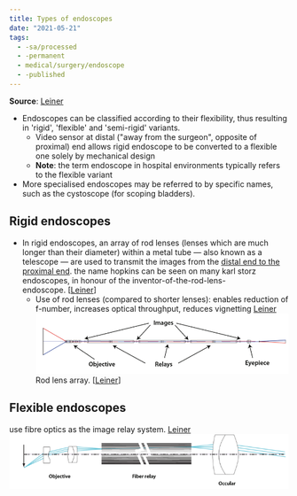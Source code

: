 ```yaml
---
title: Types of endoscopes
date: "2021-05-21"
tags:
  - -sa/processed
  - -permanent
  - medical/surgery/endoscope
  - -published
---
```


**Source**: [Leiner](studienarbeit/leiner.md)  

* Endoscopes can be classified according to their flexibility, thus resulting in 'rigid', 'flexible' and 'semi-rigid' variants.
    *   Video sensor at distal ("away from the surgeon", opposite of proximal) end allows rigid endoscope to be converted to a flexible one solely by mechanical design
    *   **Note**: the term endoscope in hospital environments typically refers to the flexible variant
* More specialised endoscopes may be referred to by specific names, such as the cystoscope (for scoping bladders).

## Rigid endoscopes
*   In rigid endoscopes, an array of rod lenses (lenses which are much longer than their diameter) within a metal tube — also known as a telescope — are used to transmit the images from the [distal end to the proximal end](studienarbeit/distal-and-proximal-ends.md). the name hopkins can be seen on many karl storz endoscopes, in honour of the inventor-of-the-rod-lens-endoscope. [[Leiner](studienarbeit/leiner.md)]
    *   Use of rod lenses (compared to shorter lenses): enables reduction of f-number, increases optical throughput, reduces vignetting [Leiner](studienarbeit/leiner.md)
        ![leiner-rod-lenses.png](_img/leiner-rod-lenses.png)
        Rod lens array. [[Leiner](studienarbeit/leiner.md)]
        
## Flexible endoscopes
use fibre optics as the image relay system. [Leiner](studienarbeit/leiner.md)
    ![leiner-fibre-relay.png](_img/leiner-fibre-relay.png)

